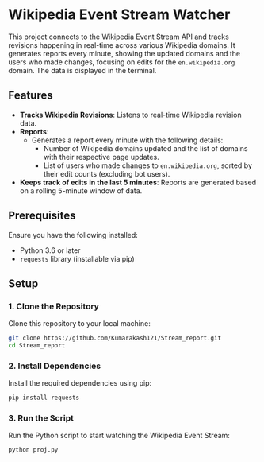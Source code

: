 # Wikipedia Event Stream Watcher

This project connects to the Wikipedia Event Stream API and tracks revisions happening in real-time across various Wikipedia domains. It generates reports every minute, showing the updated domains and the users who made changes, focusing on edits for the `en.wikipedia.org` domain. The data is displayed in the terminal.

## Features

- **Tracks Wikipedia Revisions**: Listens to real-time Wikipedia revision data.
- **Reports**: 
  - Generates a report every minute with the following details:
    - Number of Wikipedia domains updated and the list of domains with their respective page updates.
    - List of users who made changes to `en.wikipedia.org`, sorted by their edit counts (excluding bot users).
- **Keeps track of edits in the last 5 minutes**: Reports are generated based on a rolling 5-minute window of data.

## Prerequisites

Ensure you have the following installed:

- Python 3.6 or later
- `requests` library (installable via pip)

## Setup

### 1. Clone the Repository

Clone this repository to your local machine:

```bash
git clone https://github.com/Kumarakash121/Stream_report.git
cd Stream_report
```

### 2. Install Dependencies
Install the required dependencies using pip:
```bash
pip install requests
```
### 3. Run the Script
Run the Python script to start watching the Wikipedia Event Stream:
```bash
python proj.py
```
